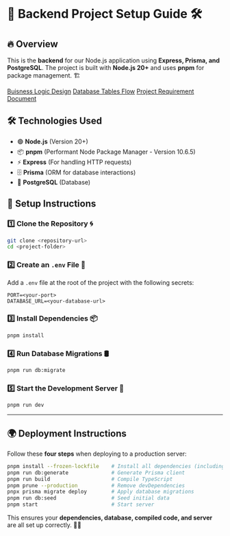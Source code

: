 # 🚀 Backend Project Setup Guide 🛠️

## 🔥 Overview

This is the **backend** for our Node.js application using **Express, Prisma, and PostgreSQL**. The project is built with **Node.js 20+** and uses **pnpm** for package management. 🏗️

[Buisness Logic Design](https://excalidraw.com/#room=377748d0ebbf57fb9680,-JUJADlLl0YY94BzhrZi8g)
[Database Tables Flow](https://drawsql.app/teams/payvex/diagrams/payvex)
[Project Requirement Document](https://foggy-bagpipe-c41.notion.site/Payvex-1bd3bdd82007801280d6ec5fcaeb6afc?pvs=73)

## 🛠️ Technologies Used

- 🟢 **Node.js** (Version 20+)
- 📦 **pnpm** (Performant Node Package Manager - Version 10.6.5)
- ⚡ **Express** (For handling HTTP requests)
- 🗄️ **Prisma** (ORM for database interactions)
- 🐘 **PostgreSQL** (Database)

## 📌 Setup Instructions

### 1️⃣ Clone the Repository 🌀

```sh
git clone <repository-url>
cd <project-folder>
```

### 2️⃣ Create an `.env` File 📝

Add a `.env` file at the root of the project with the following secrets:

```env
PORT=<your-port>
DATABASE_URL=<your-database-url>
```

### 3️⃣ Install Dependencies 📦

```sh
pnpm install
```

### 4️⃣ Run Database Migrations 🛢️

```sh
pnpm run db:migrate
```

### 5️⃣ Start the Development Server 🚀

```sh
pnpm run dev
```

---

## 🌍 Deployment Instructions

Follow these **four steps** when deploying to a production server:

```sh
pnpm install --frozen-lockfile    # Install all dependencies (including dev)
pnpm run db:generate              # Generate Prisma client
pnpm run build                    # Compile TypeScript
pnpm prune --production           # Remove devDependencies
pnpx prisma migrate deploy        # Apply database migrations
pnpm run db:seed                  # Seed initial data
pnpm start                        # Start server
```

This ensures your **dependencies, database, compiled code, and server** are all set up correctly. 🚀🔥
